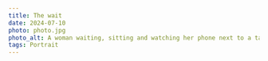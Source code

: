 ```yaml
---
title: The wait
date: 2024-07-10
photo: photo.jpg
photo_alt: A woman waiting, sitting and watching her phone next to a tall black statue of a woman standing and waiting in the city
tags: Portrait
---
```

